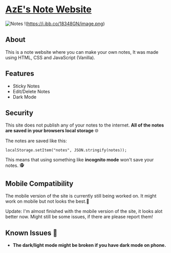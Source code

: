 [AzE's Note Website](https://azenotes.vercel.app)
======


![Notes](https://i.ibb.co/hKN9NGs/notes.png)
!(https://i.ibb.co/18348GN/image.png)

About
------
This is a note website where you can make your own notes, It was made using HTML, CSS and JavaScript (Vanilla).

Features
------

- Sticky Notes
- Edit/Delete Notes
- Dark Mode


Security
------
This site does not publish any of your notes to the internet. **All of the notes are saved in your browsers local storage** 🌐

The notes are saved like this:
```
localStorage.setItem("notes", JSON.stringify(notes));
```


This means that using something like **incognito mode** won't save your notes. 🕵️


Mobile Compatibility 
------
The mobile version of the site is currently still being worked on. It might work on mobile but not looks the best.📱

Update: I'm almost finished with the mobile version of the site, it looks alot better now. Might still be some issues, if there are please report them!


Known Issues 🛑
------

- **The dark/light mode might be broken if you have dark mode on phone.** 

